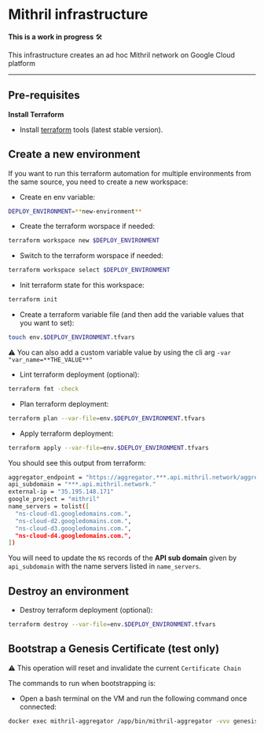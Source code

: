 # Mithril infrastructure

**This is a work in progress** :hammer_and_wrench:

This infrastructure creates an ad hoc Mithril network on Google Cloud platform

---

## Pre-requisites

**Install Terraform**

- Install [terraform](https://www.terraform.io/downloads) tools (latest stable version).


## Create a new environment

If you want to run this terraform automation for multiple environments from the same source, you need to create a new workspace:

* Create en env variable:
```bash
DEPLOY_ENVIRONMENT=**new-environment**
```

* Create the terraform worspace if needed:
```bash
terraform workspace new $DEPLOY_ENVIRONMENT
```

* Switch to the terraform worspace if needed:
```bash
terraform workspace select $DEPLOY_ENVIRONMENT
```

* Init terraform state for this workspace:
```bash
terraform init
```

* Create a terraform variable file (and then add the variable values that you want to set):
```bash
touch env.$DEPLOY_ENVIRONMENT.tfvars
```

:warning: You can also add a custom variable value by using the cli arg `-var "var_name=**THE_VALUE**"`

* Lint terraform deployment (optional):
```bash
terraform fmt -check
```

* Plan terraform deployment:
```bash
terraform plan --var-file=env.$DEPLOY_ENVIRONMENT.tfvars
```

* Apply terraform deployment:
```bash
terraform apply --var-file=env.$DEPLOY_ENVIRONMENT.tfvars
```

You should see this output from terraform:
```bash
aggregator_endpoint = "https://aggregator.***.api.mithril.network/aggregator"
api_subdomain = "***.api.mithril.network."
external-ip = "35.195.148.171"
google_project = "mithril"
name_servers = tolist([
  "ns-cloud-d1.googledomains.com.",
  "ns-cloud-d2.googledomains.com.",
  "ns-cloud-d3.googledomains.com.",
  "ns-cloud-d4.googledomains.com.",
])
```

You will need to update the `NS` records of the **API sub domain** given by `api_subdomain` with the name servers listed in `name_servers`.

## Destroy an environment

* Destroy terraform deployment (optional):
```bash
terraform destroy --var-file=env.$DEPLOY_ENVIRONMENT.tfvars
```

## Bootstrap a Genesis Certificate (test only)

:warning: This operation will reset and invalidate the current `Certificate Chain`

The commands to run when bootstrapping is:

* Open a bash terminal on the VM and run the following command once connected:
```bash
docker exec mithril-aggregator /app/bin/mithril-aggregator -vvv genesis bootstrap
```
